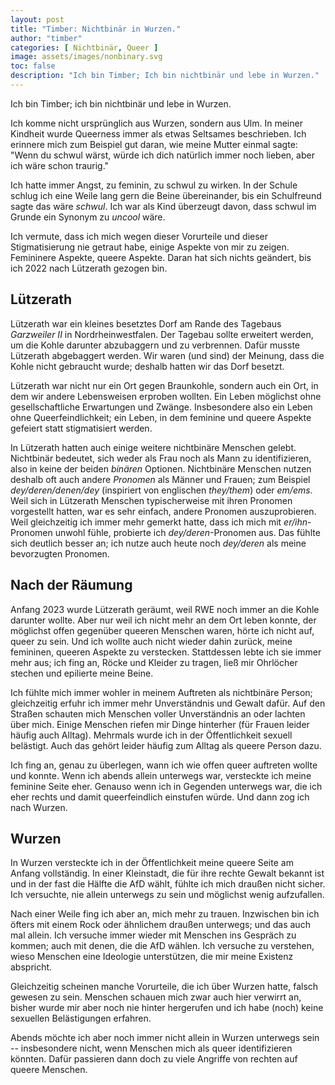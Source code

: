 ```yaml
---
layout: post
title: "Timber: Nichtbinär in Wurzen."
author: "timber"
categories: [ Nichtbinär, Queer ]
image: assets/images/nonbinary.svg
toc: false
description: "Ich bin Timber; Ich bin nichtbinär und lebe in Wurzen."
---
```


Ich bin Timber; ich bin nichtbinär und lebe in Wurzen.

Ich komme nicht ursprünglich aus Wurzen, sondern aus Ulm. In meiner Kindheit wurde Queerness immer als etwas Seltsames beschrieben. Ich erinnere mich zum Beispiel gut daran, wie meine Mutter einmal sagte: "Wenn du schwul wärst, würde ich dich natürlich immer noch lieben, aber ich wäre schon traurig."

Ich hatte immer Angst, zu feminin, zu schwul zu wirken. In der Schule schlug ich eine Weile lang gern die Beine übereinander, bis ein Schulfreund sagte das wäre *schwul*. Ich war als Kind überzeugt davon, dass schwul im Grunde ein Synonym zu *uncool* wäre.

Ich vermute, dass ich mich wegen dieser Vorurteile und dieser Stigmatisierung nie getraut habe, einige Aspekte von mir zu zeigen. Femininere Aspekte, queere Aspekte. Daran hat sich nichts geändert, bis ich 2022 nach Lützerath gezogen bin.

## Lützerath

Lützerath war ein kleines besetztes Dorf am Rande des Tagebaus *Garzweiler II* in Nordrheinwestfalen. Der Tagebau sollte erweitert werden, um die Kohle darunter abzubaggern und zu verbrennen. Dafür musste Lützerath abgebaggert werden. Wir waren (und sind) der Meinung, dass die Kohle nicht gebraucht wurde; deshalb hatten wir das Dorf besetzt.

Lützerath war nicht nur ein Ort gegen Braunkohle, sondern auch ein Ort, in dem wir andere Lebensweisen erproben wollten. Ein Leben möglichst ohne gesellschaftliche Erwartungen und Zwänge. Insbesondere also ein Leben ohne Queerfeindlichkeit; ein Leben, in dem feminine und queere Aspekte gefeiert statt stigmatisiert werden.

In Lützerath hatten auch einige weitere nichtbinäre Menschen gelebt. Nichtbinär bedeutet, sich weder als Frau noch als Mann zu identifizieren, also in keine der beiden *binären* Optionen. Nichtbinäre Menschen nutzen deshalb oft auch andere *Pronomen* als Männer und Frauen; zum Beispiel *dey/deren/denen/dey* (inspiriert von englischen *they/them*) oder *em/ems*. Weil sich in Lützerath Menschen typischerweise mit ihren Pronomen vorgestellt hatten, war es sehr einfach, andere Pronomen auszuprobieren. Weil gleichzeitig ich immer mehr gemerkt hatte, dass ich mich mit *er/ihn*-Pronomen unwohl fühle, probierte ich *dey/deren*-Pronomen aus. Das fühlte sich deutlich besser an; ich nutze auch heute noch *dey/deren* als meine bevorzugten Pronomen.

## Nach der Räumung

Anfang 2023 wurde Lützerath geräumt, weil RWE noch immer an die Kohle darunter wollte. Aber nur weil ich nicht mehr an dem Ort leben konnte, der möglichst offen gegenüber queeren Menschen waren, hörte ich nicht auf, queer zu sein. Und ich wollte auch nicht wieder dahin zurück, meine femininen, queeren Aspekte zu verstecken. Stattdessen lebte ich sie immer mehr aus; ich fing an, Röcke und Kleider zu tragen, ließ mir Ohrlöcher stechen und epilierte meine Beine.

Ich fühlte mich immer wohler in meinem Auftreten als nichtbinäre Person; gleichzeitig erfuhr ich immer mehr Unverständnis und Gewalt dafür. Auf den Straßen schauten mich Menschen voller Unverständnis an oder lachten über mich. Einige Menschen riefen mir Dinge hinterher (für Frauen leider häufig auch Alltag). Mehrmals wurde ich in der Öffentlichkeit sexuell belästigt. Auch das gehört leider häufig zum Alltag als queere Person dazu.

Ich fing an, genau zu überlegen, wann ich wie offen queer auftreten wollte und konnte. Wenn ich abends allein unterwegs war, versteckte ich meine feminine Seite eher. Genauso wenn ich in Gegenden unterwegs war, die ich eher rechts und damit queerfeindlich einstufen würde. Und dann zog ich nach Wurzen.

## Wurzen

In Wurzen versteckte ich in der Öffentlichkeit meine queere Seite am Anfang vollständig. In einer Kleinstadt, die für ihre rechte Gewalt bekannt ist und in der fast die Hälfte die AfD wählt, fühlte ich mich draußen nicht sicher. Ich versuchte, nie allein unterwegs zu sein und möglichst wenig aufzufallen.

Nach einer Weile fing ich aber an, mich mehr zu trauen. Inzwischen bin ich öfters mit einem Rock oder ähnlichem draußen unterwegs; und das auch mal allein. Ich versuche immer wieder mit Menschen ins Gespräch zu kommen; auch mit denen, die die AfD wählen. Ich versuche zu verstehen, wieso Menschen eine Ideologie unterstützen, die mir meine Existenz abspricht.

Gleichzeitig scheinen manche Vorurteile, die ich über Wurzen hatte, falsch gewesen zu sein. Menschen schauen mich zwar auch hier verwirrt an, bisher wurde mir aber noch nie hinter hergerufen und ich habe (noch) keine sexuellen Belästigungen erfahren.

Abends möchte ich aber noch immer nicht allein in Wurzen unterwegs sein -- insbesondere nicht, wenn Menschen mich als queer identifizieren könnten. Dafür passieren dann doch zu viele Angriffe von rechten auf queere Menschen.
